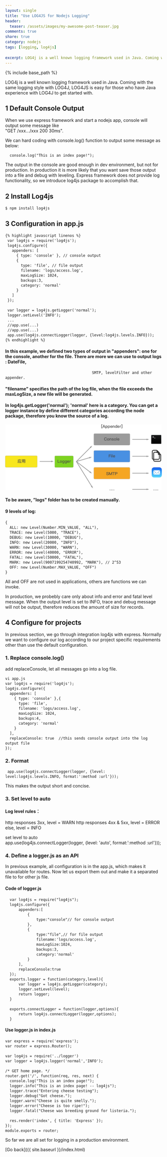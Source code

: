 ```yaml
---
layout: single
title: "Use LOG4JS for Nodejs Logging"
header:
  teaser: /assets/images/my-awesome-post-teaser.jpg
comments: true
share: true
category: nodejs
tags: [logging, log4js]  

excerpt: LOG4j is a well known logging framework used in Java. Coming with the same logging style with LOG4J, LOG4JS is easy for those who have Java experience with LOG4J to get started with.  
---
```


{% include base_path %}


LOG4j is a well known logging framework used in Java. Coming with the same logging style with LOG4J, LOG4JS is easy for those who have Java experience with LOG4J to get started with.   


## 1 Default Console Output
When we use express framework and start a nodejs app, console will output some message like   
    "GET /xxx.../xxx 200 30ms".  

We can hard coding with console.log() function to output some message as below:   

      console.log("This is an index page!");   

The output in the console are good enough in dev environment, but not for production. In production it is more likely that you want save those output into a file and debug with leveling. Express framework does not provide
 log functionality, so we introduce log4js package to accomplish that.

## 2 Install Log4js
    $ npm install log4js  


## 3 Configuration in app.js
    {% highlight javascript linenos %}
     var log4js = require('log4js');
     log4js.configure({
       appenders: [
         { type: 'console' }, // console output
         {
           type: 'file', // file output
           filename: 'logs/access.log',
           maxLogSize: 1024,
           backups:3,
           category: 'normal'
         }
       ]
     });

     var logger = log4js.getLogger('normal');
     logger.setLevel('INFO');
     ...
     //app.use(...)
     //app.use(...)
     app.use(log4js.connectLogger(logger, {level:log4js.levels.INFO}));
    {% endhighlight %}   

#### In this example, we defined two types of output in "appenders": one for the console, another for the file. There are more we can use to output logs : DateFile,
                                           SMTP, levelFilter and other appender.


#### "filename" specifies the path of the log file, when the file exceeds the maxLogSize, a new file will be generated.  

#### In log4js.getLogger('normal'); 'normal' here is a category. You can get a logger instance by define different categories according the node package, therefore you know the source of a log.
![image](/assets/images/appender.jpg)


#### To be aware, ”logs" folder has to be created manually.

#### 9 levels of log:
    {
      ALL: new Level(Number.MIN_VALUE, "ALL"),
      TRACE: new Level(5000, "TRACE"),
      DEBUG: new Level(10000, "DEBUG"),
      INFO: new Level(20000, "INFO"),
      WARN: new Level(30000, "WARN"),
      ERROR: new Level(40000, "ERROR"),
      FATAL: new Level(50000, "FATAL"),
      MARK: new Level(9007199254740992, "MARK"), // 2^53
      OFF: new Level(Number.MAX_VALUE, "OFF")
    }
All and OFF are not used in applications, others are functions we can invoke.

In production, we probebly care only about info and error and fatal level message. When the output level is set to INFO, trace and debug message will not be output, therefore reduces the amount of size for records.

## 4 Configure for projects
 In previous section, we go through integration log4js with express. Normally we want to configure our log according to our project specific requirements other than use the default configuration.

### 1. Replace console.log()
 add replaceConsole, let all messages go into a log file.  

    vi app.js
    var log4js = require('log4js');
    log4js.configure({
      appenders: [
        { type: 'console' },{
          type: 'file',
          filename: 'logs/access.log',
          maxLogSize: 1024,
          backups:4,
          category: 'normal'
        }
      ],
      replaceConsole: true  //this sends console output into the log output file
    });

### 2. Format
     app.use(log4js.connectLogger(logger, {level: level:log4js.levels.INFO, format:':method :url'}));  
 This makes the output short and concise.

### 3. Set level to auto

#### Log level rules：
 http responses 3xx, level = WARN
 http responses 4xx & 5xx, level = ERROR
 else, level = INFO

 set level to auto   
     app.use(log4js.connectLogger(logger, {level: 'auto', format:':method :url'}));  

### 4. Define a logger.js as an API    
  In previous example, all configuration is in the app.js, which makes it unavailable for routes. Now let us export them out and make it a separated file to for other js file.

#### Code of logger.js  
      var log4js = require("log4js");
      log4js.configure({
          appenders:[
              {
                  type:"console"// for console output
              },
              {
                  type:"file",// for file output
                  filename:'logs/access.log',
                  maxLogSize:1024,  
                  backups:3,
                  category:'normal'
              }
          ],
          replaceConsole:true    
      });
      exports.logger = function(category,level){
          var logger = log4js.getLogger(category);
          logger.setLevel(level);
          return logger;
      }

      exports.connectLogger = function(logger,options){
          return log4js.connectLogger(logger,options);
      }


#### Use logger.js in index.js  

    var express = require('express');
    var router = express.Router();

    var log4js = require('../logger')
    var logger = log4js.logger('normal','INFO');

    /* GET home page. */
    router.get('/', function(req, res, next) {
      console.log("This is an index page!");
      logger.info("This is an index page! -- log4js");
      logger.trace("Entering cheese testing");
      logger.debug("Got cheese.");
      logger.warn("Cheese is quite smelly.");
      logger.error("Cheese is too ripe!");
      logger.fatal("Cheese was breeding ground for listeria.");

      res.render('index', { title: 'Express' });
    });
    module.exports = router;


So far we are all set for logging in a production environment.


[Go back]({{ site.baseurl }}/index.html)
